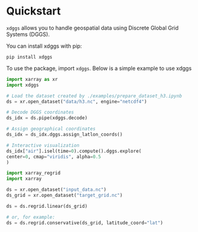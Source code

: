 # Quickstart

`xdggs` allows you to handle geospatial data using Discrete Global Grid Systems (DGGS).

You can install xdggs with pip:

```shell
pip install xdggs
```

To use the package, import `xdggs`. Below is a simple example to use xdggs

```python
import xarray as xr
import xdggs

# Load the dataset created by ./examples/prepare_dataset_h3.ipynb
ds = xr.open_dataset("data/h3.nc", engine="netcdf4")

# Decode DGGS coordinates
ds_idx = ds.pipe(xdggs.decode)

# Assign geographical coordinates
ds_idx = ds_idx.dggs.assign_latlon_coords()

# Interactive visualization
ds_idx["air"].isel(time=0).compute().dggs.explore(
center=0, cmap="viridis", alpha=0.5
)

import xarray_regrid
import xarray

ds = xr.open_dataset("input_data.nc")
ds_grid = xr.open_dataset("target_grid.nc")

ds = ds.regrid.linear(ds_grid)

# or, for example:
ds = ds.regrid.conservative(ds_grid, latitude_coord="lat")
```
